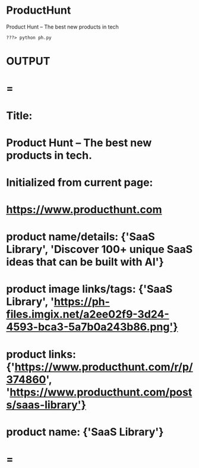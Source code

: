 # ProductHunt
Product Hunt – The best new products in tech

`???> python ph.py`

# OUTPUT
# =
#  Title:
#   Product Hunt – The best new products in tech.
#  Initialized from current page:
#  https://www.producthunt.com

# product name/details:  {'SaaS Library', 'Discover 100+ unique SaaS ideas that can be built with AI'}
# product image links/tags:  {'SaaS Library', 'https://ph-files.imgix.net/a2ee02f9-3d24-4593-bca3-5a7b0a243b86.png'}
# product links:  {'https://www.producthunt.com/r/p/374860', 'https://www.producthunt.com/posts/saas-library'}
# product name:  {'SaaS Library'}
# =
